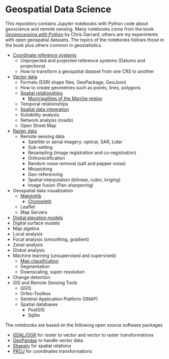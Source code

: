 Geospatial Data Science
=======================
This repository contains Jupyter notebooks with Python code about geoscience and remote sensing. Many notebooks come from the book [*Geoprocessing with Python*](https://www.manning.com/books/geoprocessing-with-python) by Chris Garrard, others are my experiments with open geospatial datasets. The topics of the notebooks follows those in the book plus others common in geostatistics.

* [Coordinate reference systems](coordinate_reference_system.ipynb)
    * Unprojected and projected reference systems (Datums and projections)
    * How to transform a geospatial dataset from one CRS to another
* [Vector data](geospatial_vector_data.ipynb)
    * Formats (ESRI shape files, GeoPackage, GeoJson)
    * How to create geometries such as points, lines, polygons
    * [Spatial relationships](spatial_relationships.ipynb)
        * [Municipalities of the Marche region](topological_operators.ipynb)
    * Temporal relationships
    * [Spatial data integration](marche_flood_event_2022.ipynb)
    * Suitability analysis
    * Network analysis (roads)
    * Open Street Map
* [Raster data](geospatial_raster_data.ipynb)
    * Remote sensing data
        * Satellite or aerial imagery: optical, SAR, Lidar
        * Sub-setting
        * Resampling (image registration and co-registration)
        * Orthorectification
        * Random noise removal (salt and pepper noise)
        * Mosaicking
        * Geo-referencing
        * Spatial interpolation (bilinear, cubic, kriging)
        * Image fusion (Pan-sharpening)
* Geospatial data visualization
    * [Matplotlib](geospatial_data_visualization.ipynb)
        * [Choropleth](unemployment_rate_visualization.ipynb)
    * Leaflet
    * Map Servers
* [Digital elevation models](dem_marche.ipynb)
* Digital surface models
* Map algebra
* Local analysis
* Focal analysis (smoothing, gradient)
* Zonal analysis
* Global analysis
* Machine learning (unsupervised and supervised)
    * [Map classification](map_classification.ipynb)
    * Segmentation
    * Downscaling, super-resolution
* Change detection
* GIS and Remote Sensing Tools
    * QGIS
    * Orfeo-Toolbox
    * Sentinel Application Platform (SNAP)
    * Spatial databases
        * PostGIS
        * Sqlite

The notebooks are based on the following open source software packages
* [GDAL/OGR](https://gdal.org/) for raster to vector and vector to raster transformations
* [GeoPandas](https://geopandas.org/en/stable/index.html) to handle vector data
* [Shapely](https://shapely.readthedocs.io/en/stable/) for spatial relations
* [PROJ](https://proj.org/) for coordinates transformations
